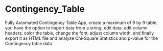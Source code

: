 # Contingency_Table

Fully Automated Contingency Table App, create a maximum of 9 by 9 table. 
you have the option to import data from a string, edit data, edit column headers, 
color the table, change the font, adjust column width, and 
finally export it as HTML file and 
analyze Chi-Square Statistics and p-value for the Contingency table data
